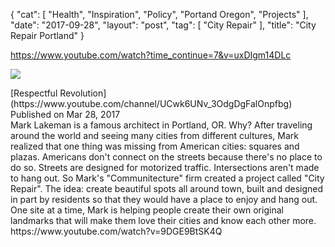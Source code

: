 {
   "cat": [
      "Health",
      "Inspiration",
      "Policy",
      "Portand Oregon",
      "Projects"
   ],
   "date": "2017-09-28",
   "layout": "post",
   "tag": [
      "City Repair"
   ],
   "title": "City Repair Portland"
}

https://www.youtube.com/watch?time_continue=7&v=uxDIgm14DLc
<div id="top-row" class="style-scope ytd-video-secondary-info-renderer">

[![](photo.jpg)](https://www.youtube.com/channel/UCwk6UNv_3OdgDgFalOnpfbg)
<div id="upload-info" class="style-scope ytd-video-owner-renderer">
<div id="owner-container" class="style-scope ytd-video-owner-renderer">[Respectful Revolution](https://www.youtube.com/channel/UCwk6UNv_3OdgDgFalOnpfbg)</div>
<span class="date style-scope ytd-video-secondary-info-renderer">Published on Mar 28, 2017</span>

</div>
</div>
<div id="content" class="style-scope ytd-expander">Mark Lakeman is a famous architect in Portland, OR. Why? After traveling around the world and seeing many cities from different cultures, Mark realized that one thing was missing from American cities: squares and plazas. Americans don't connect on the streets because there's no place to do so. Streets are designed for motorized traffic. Intersections aren't made to hang out. So Mark's "Communitecture" firm created a project called "City Repair". The idea: create beautiful spots all around town, built and designed in part by residents so that they would have a place to enjoy and hang out. One site at a time, Mark is helping people create their own original landmarks that will make them love their cities and know each other more.</div>
<div></div>
<div>https://www.youtube.com/watch?v=9DGE9BtSK4Q</div>
